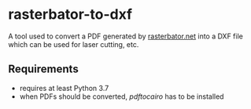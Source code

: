 # rasterbator-to-dxf

A tool used to convert a PDF generated by [rasterbator.net](http://rasterbator.net) into a DXF file which can be used
for laser cutting, etc.

## Requirements

* requires at least Python 3.7
* when PDFs should be converted, _pdftocairo_ has to be installed